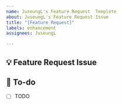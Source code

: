 ```yaml
---
name: JuseungL's Feature Request  Templete
about: JuseungL's Feature Request Issue
title: "[Feature Request]"
labels: enhancement
assignees: JuseungL

---
```


## 💡 Feature Request Issue
<!-- 관련 이슈에 대해 설명해주세요. -->

## 📝  To-do
<!-- 해야 할 일들을 적어주세요. -->
- [ ] TODO
